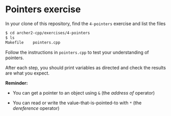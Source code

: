 # Pointers exercise

In your clone of this repository, find the `4-pointers` exercise and list the files

```bash
$ cd archer2-cpp/exercises/4-pointers
$ ls
Makefile    pointers.cpp
```

Follow the instructions in `pointers.cpp` to test your understanding of pointers.

After each step, you should print variables as directed and check the results are what you expect.

**Reminder:**

- You can get a pointer to an object using `&` (the *address of* operator)

- You can read or write the value-that-is-pointed-to with `*` (the *dereference* operator)